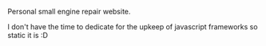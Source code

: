 Personal small engine repair website. 

I don't have the time to dedicate for the upkeep of javascript frameworks so static it is :D
